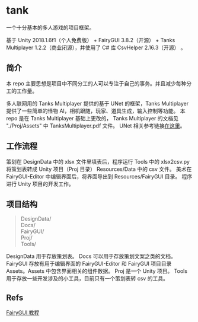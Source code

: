 # tank
一个十分基本的多人游戏的项目框架。

基于 Unity 2018.1.6f1（个人免费版） + FairyGUI 3.8.2（开源） + Tanks Multiplayer 1.2.2（商业闭源），并使用了 C# 库 CsvHelper 2.16.3（开源） 。


## 简介
本 repo 主要思想是项目中不同分工的人可以专注于自己的事务。并且减少每种分工的工作量。

多人联网用的 Tanks Multiplayer 提供的基于 UNet 的框架，Tanks Multiplayer 提供了一些简单的怪物 AI，相机跟随，玩家、道具生成，输入控制等功能。
本 repo 是在 Tanks Multiplayer 基础上更改的， Tanks Multiplayer 的文档见 "./Proj/Assets" 中 TanksMultiplayer.pdf 文件。 UNet 相关参考链接[在这里](https://docs.unity3d.com/Manual/UNet.html)。

## 工作流程
策划在 DesignData 中的 xlsx 文件里填表后，程序运行 Tools 中的 xlsx2csv.py 将策划表转成 Unity 项目（Proj 目录） Resources/Data 中的 csv 文件。
美术在 FairyGUI-Editor 中编辑界面后，将界面导出到 Resources/FairyGUI 目录。
程序进行 Unity 项目的开发工作。

## 项目结构

>DesignData/  
Docs/  
FairyGUI/  
Proj/  
Tools/  

DesignData 用于存放策划表。
Docs 可以用于存放策划文案之类的文档。
FairyGUI 存放有用于编辑界面的 FairyGUI-Editor 和 FairyGUI 项目目录 Assets。Assets 中包含界面相关的组件数据。
Proj 是一个 Unity 项目。
Tools 用于存放一些开发涉及的小工具，目前只有一个策划表转 csv 的工具。

## Refs

[FairyGUI 教程](http://www.fairygui.com/guide/)


